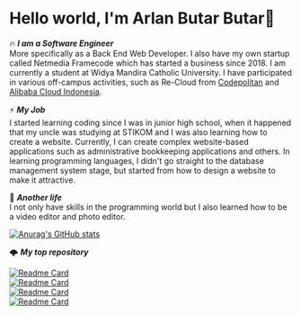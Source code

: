 # Hello world, I'm Arlan Butar Butar👋

🔥 <i><strong>I am a Software Engineer</strong></i><br> 
More specifically as a Back End Web Developer. I also have my own startup called Netmedia Framecode which has started a business since 2018. I am currently a student at Widya Mandira Catholic University. I have participated in various off-campus activities, such as Re-Cloud from <a href="https://codepolitan.com/">Codepolitan</a> and <a href="https://id.alibabacloud.com/">Alibaba Cloud Indonesia</a>.

⚡ <i><strong>My Job</strong></i><br>
I started learning coding since I was in junior high school, when it happened that my uncle was studying at STIKOM and I was also learning how to create a website. Currently, I can create complex website-based applications such as administrative bookkeeping applications and others. In learning programming languages, I didn't go straight to the database management system stage, but started from how to design a website to make it attractive.

🌠 <i><strong>Another life</strong></i><br>
I not only have skills in the programming world but I also learned how to be a video editor and photo editor.

[![Anurag's GitHub stats](https://github-readme-stats.vercel.app/api?username=arlanbutarbutar&show_icons=true&count_private=true&theme=tokyonight)](https://github.com/arlanbutarbutar)

🌩️ <i><strong>My top repository</strong></i><br>

[![Readme Card](https://github-readme-stats.vercel.app/api/pin/?username=arlanbutarbutar&show_icons=true&theme=radical&repo=gui_free)](https://github.com/arlanbutarbutar/gui_free)<br>
[![Readme Card](https://github-readme-stats.vercel.app/api/pin/?username=arlanbutarbutar&show_icons=true&theme=tokyonight&repo=lucita_ddos)](https://github.com/arlanbutarbutar/lucita_ddos)<br>
[![Readme Card](https://github-readme-stats.vercel.app/api/pin/?username=arlanbutarbutar&show_icons=true&theme=tokyonight&repo=DVWA)](https://github.com/arlanbutarbutar/DVWA)<br>
[![Readme Card](https://github-readme-stats.vercel.app/api/pin/?username=arlanbutarbutar&show_icons=true&theme=tokyonight&repo=wargabantuwarga.com)](https://github.com/arlanbutarbutar/wargabantuwarga.com)<br>
